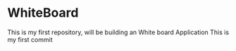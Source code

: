 # WhiteBoard
This is my first repository, will be building an White board Application
This is my first commit
